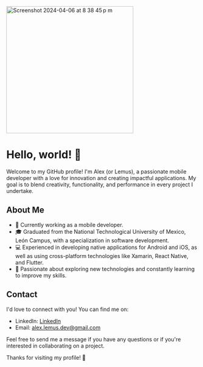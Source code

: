 <img width="334" alt="Screenshot 2024-04-06 at 8 38 45 p m" src="https://github.com/AlexDevMobile/AlexDevMobile/assets/23038676/a490419c-23f9-47a9-acdc-ae4370850e21">


# Hello, world! 👋

Welcome to my GitHub profile! I'm Alex (or Lemus), a passionate mobile developer with a love for innovation and creating impactful applications. My goal is to blend creativity, functionality, and performance in every project I undertake.

## About Me

- 💼 Currently working as a mobile developer.
- 🎓 Graduated from the National Technological University of Mexico, León Campus, with a specialization in software development.
- 💻 Experienced in developing native applications for Android and iOS, as well as using cross-platform technologies like Xamarin, React Native, and Flutter.
- 🚀 Passionate about exploring new technologies and constantly learning to improve my skills.

## Contact

I'd love to connect with you! You can find me on:

- LinkedIn: [LinkedIn](https://www.linkedin.com/in/alejandro-lemus-rodríguez-5711ba141)
- Email: [alex.lemus.dev@gmail.com](mailto:alex.lemus.dev@gmail.com)

Feel free to send me a message if you have any questions or if you're interested in collaborating on a project.

Thanks for visiting my profile! 🌟
